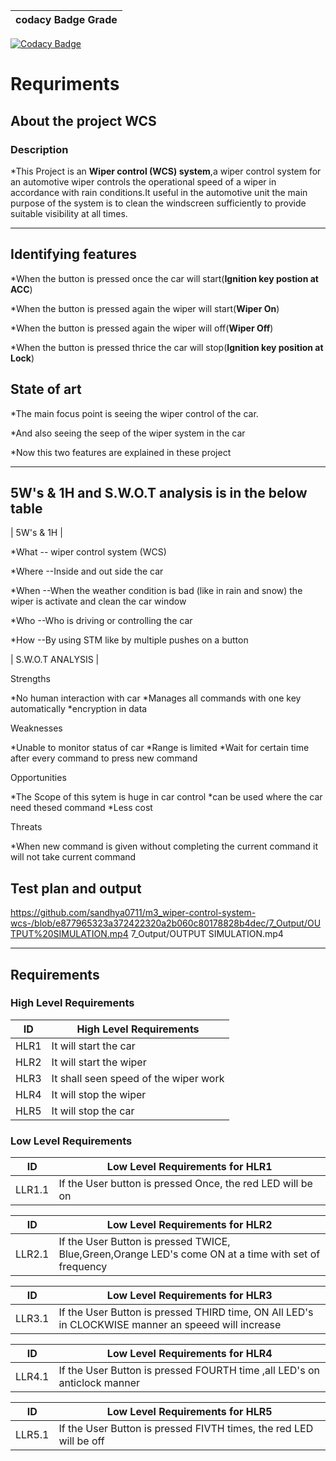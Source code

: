 | codacy Badge  Grade|
|---------------------|
[![Codacy Badge](https://app.codacy.com/project/badge/Grade/7a680067623540658f38670e59d5b1d4)](https://www.codacy.com/gh/sandhya0711/m3_wiper-control-system-wcs-/dashboard?utm_source=github.com&amp;utm_medium=referral&amp;utm_content=sandhya0711/m3_wiper-control-system-wcs-&amp;utm_campaign=Badge_Grade)

# Requriments

## About the project WCS
### Description
*This Project is an __Wiper control (WCS) system__,a wiper control system for an automotive wiper controls the operational speed of a wiper in accordance with rain conditions.It useful in the automotive unit the main purpose of the system is to clean the windscreen sufficiently to provide suitable visibility at all times.

---

## Identifying features
*When the button is pressed once the car will start(__Ignition key postion at ACC__)

*When the button is pressed again the wiper will start(__Wiper On__)

*When the button is pressed again the wiper will off(__Wiper Off__)

*When the button is pressed thrice the car will stop(__Ignition key position at Lock__)

## State of art
*The main focus point is seeing the wiper control of the car.

*And also seeing the seep of the wiper system in the car

*Now this two features are explained in these project

---
## 5W's & 1H and S.W.O.T analysis is in the below table 

| 5W's & 1H | 

*What  -- wiper control system (WCS)

*Where --Inside and out side the car

*When  --When the weather condition is bad (like in rain and snow) the wiper is activate and clean the car window

*Who   --Who is driving or controlling the car

*How   --By using STM like by multiple pushes on a button

| S.W.O.T ANALYSIS |

Strengths

*No human interaction with car
*Manages all commands with one key automatically
*encryption in data

Weaknesses

*Unable to monitor status of car
*Range is limited
*Wait for certain time after every command to press new command 

Opportunities

*The Scope of this sytem is huge in car control
*can be used where  the car need thesed command
*Less cost

Threats

*When new command is given without completing the current command it will not take current command 

## Test plan and output 
https://github.com/sandhya0711/m3_wiper-control-system-wcs-/blob/e877965323a372422320a2b060c80178828b4dec/7_Output/OUTPUT%20SIMULATION.mp4
7_Output/OUTPUT SIMULATION.mp4

---
## Requirements

### High Level Requirements

| ID | High Level Requirements |
| -------- | -------------- |
| HLR1 | It will start the car|
| HLR2 | It will start the wiper |
| HLR3 | It shall seen speed of the wiper work |
| HLR4 | It will stop the wiper |
| HLR5 | It will stop the car |

### Low Level Requirements

| ID | Low Level Requirements for HLR1|     
| ----- | ----- | 
| LLR1.1 | If the User button is pressed Once, the red LED will be on |      

| ID | Low Level Requirements for HLR2|
| ----- | ----- |
| LLR2.1 | If the User Button is pressed TWICE, Blue,Green,Orange LED's come ON at a time with set of frequency |

| ID | Low Level Requirements for HLR3| 
| -------- | -------------- |
| LLR3.1 |  If the User Button is pressed THIRD time, ON All LED's in CLOCKWISE manner an speeed will increase |  

| ID | Low Level Requirements for HLR4|
| -------- | -------------- |
| LLR4.1 | If the User Button is pressed FOURTH time ,all LED's on anticlock manner |

| ID | Low Level Requirements for HLR5|
| -------- | -------------- |
| LLR5.1 | If the User Button is pressed FIVTH times, the red LED will be off |
